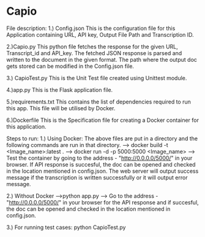 # Capio
File description:
1.) Config.json
This is the configuration file for this Application containing URL, API key, Output File Path and Transcription ID. 

2.)Capio.py
This python file fetches the response for the given URL, Transcript_id and API_key. The fetched JSON response is parsed and written to the document in the given format. The path where the output doc gets stored can be modified in the Config.json file.

3.) CapioTest.py
This is the Unit Test file created using Unittest module. 

4.)app.py
This is the Flask application file.

5.)requirements.txt
This contains the list of dependencies required to run this app. This file will be utilised by Docker.

6.)Dockerfile
This is the Specification file for creating a Docker container for this application.

Steps to run:
1.) Using Docker:
The above files are put in a directory and the following commands are run in that directory.
--> docker build -t <Image_name>:latest .
--> docker run -d -p 5000:5000 <Image_name>
--> Test the container by going to the address - "http://0.0.0.0/5000/" in your browser. If API response is succesful, the doc can be opened and checked in the location mentioned in config.json.
The web server will output success message if the transcription is written successfully or it will output error message.

2.) Without Docker
-->python app.py
--> Go to the address - "http://0.0.0.0/5000/" in your browser for the API response and if succesful, the doc can be opened and checked in the location mentioned in config.json.

3.) For running test cases:
python CapioTest.py
